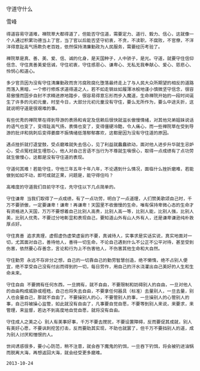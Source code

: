 守道守什么

雪峰


    得道容易守道难，禅院草大都得道了，但能否守住道，需要定力、道行、毅力、信心，这就像一个人通过积累功德当上了官，当了官以后能否坚守初衷，不贪，不渎职，不腐败，不官僚，不洋洋得意趾高气扬欺负老百姓，依然保持清廉勤政为人民服务，需要经历考验了。

    禅院草是真、善、美、爱、信、诚的化身，是天国种子，人中骄子，是光。守道，就要守住信仰信念、守住真善美爱信诚，守住初衷，守住感恩心、谦卑心、无私无我奉献心、爱心、慈悲心、怜悯心和道心。

    多少官员因为没有守住清廉勤政而贪污腐败腐化堕落最终走上了与人民大众所期望的相反的道路而落入黑暗，一个修行修炼求道得道之人，若不如走钢丝如履薄冰般地谨小慎微坚守信念，很容易傲慢而固步自封不求精进原地踏步，很容易得意忘形而步入魔道，生命禅院开始的一段时间诞生了许多的元初元童，时至今日，大部分元初元童没有守住，要么无所作为，要么中途夭折，这就说明守道是很艰难的事。

    有些优秀的禅院草在得到导游的表扬和肯定及信赖后很快就滋长傲慢情绪，对其他兄弟姐妹说话的语气也变了，变得趾高气扬，表情也变了，变得僵硬冷酷，令人痛心，而一些禅院草在受到导游的批评和挑刺后变得萎靡不振情绪低落郁郁寡欢，这都是因为没有守住道的原因。

    遇点挫折就打退堂鼓，受点磨难就失去信心，见了利益就蠢蠢欲动，面对他人进步升华就生忌妒心，受点冤枉就生埋怨心，他人对自己言语不当行为不尊就生嗔恨心，取得一点成绩有了点功劳就生傲慢心，这都是没有守住道的表现。

    守道何其难！若能守住，守他三年五年十年八年，不论遇到什么情况，面临什么挫折磨难，若能做到如如不动，即可成就正果，问题是，能守得住吗？

    高难度的守道我们目前守不住，先守住以下几点简单的。

    守住谦卑 当我们取得了一点成绩，有了一点功劳，明白了一点道理，人们赞美歌颂自己时，千万不要骄傲，一定要谦卑！谦卑！再谦卑！天国里不收傲慢的生命，唯有保持卑微心态的生命才有资格进入天国，万万不要想着自己比别人高贵，比别人高一等，比别人能，比别人强，比别人美，比别人优秀。不要过分地彰显和表现自己，要知道山外有山人外有人，还是谦卑谦逊纯朴敦厚点好。

    守住真善 追求真理，虚假虚伪虚荣虚妄的不要，真诚待人，实事求是实话实说，真实地面对一切，尤其面对自己，善待他人，善待一切生命，不论自己遇到什么不公正不公平对待，甚至受到伤害，依然要心存善念，言论和行为上不伤害他人，不伤害其他生命和大自然。

    守住勤劳 永远不存非分之想，自己的一切靠自己的勤劳智慧创造，绝不懒惰，绝不占别人便宜，绝不享受自己没有付出而得到的一切，每日劳作，用自己的汗水浇灌出自己美好的人生和生命未来。

    守住自由 不要拥有任何东西，一旦拥有，就不自由，不要限制和妨碍别人的自由，一旦对他人的自由构成威胁或桎梏，自己也将失去自由，不要拿任何器具（标准）去量别人，一旦去量，别人也会量自己，那就不自由了。不要操别人的心，不要管别人的事，一旦操别人的心管别人的事，自己将被操心监管，如此就没有自由了，凡事要自觉自愿，不要等到别人来说，来要求，来管理，来监督，若达不到高度地自觉自愿，就将没有自由。

    守住成人之美之心 别人有美事好事，千万不要去搅扰，不要设置障碍，反而要促其成就，别人有美好心愿，不要讽刺挖苦打击，反而要助其实现，不助也就罢了，但千万不要挡别人的道，成为别人讨厌和憎恨的人。

    世间诱惑很多，要小心防范，稍不注意，就会吞下魔鬼的钓饵，一旦吞下钓饵，将会被钓进油锅而脱离大海，再想返回大海，就会经受更多磨难。

    2013-10-24




